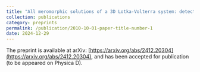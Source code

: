 ```yaml
---
title: "All meromorphic solutions of a 3D Lotka-Volterra system: detecting partial integrability"
collection: publications
category: preprints
permalink: /publication/2010-10-01-paper-title-number-1
date: 2024-12-29
---
```

The preprint is available at arXiv: [https://arxiv.org/abs/2412.20304](https://arxiv.org/abs/2412.20304), and has been accepted for publication (to be appeared on Physica D).
